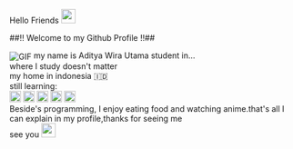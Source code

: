Hello Friends <img src="https://media.giphy.com/media/hvRJCLFzcasrR4ia7z/giphy.gif" width="25">

##!! Welcome to my Github Profile !!##

<img align="center" alt="GIF" src="https://media.giphy.com/media/dyjrpqaUVqCELGuQVr/giphy.gif" >
my name is Aditya Wira Utama student in... </br>where I study doesn't matter</br>
my home in indonesia 🇮🇩
</br>
still learning:</br>
<code><img height="20" src="https://cdn.jsdelivr.net/npm/simple-icons@3.9.0/icons/javascript.svg"></code>
<code><img height="20" src="https://cdn.jsdelivr.net/npm/simple-icons@3.9.0/icons/node-dot-js.svg"></code>
<code><img height="20" src="https://cdn.jsdelivr.net/npm/simple-icons@3.9.0/icons/python.svg"></code>
<code><img height="20" src="https://cdn.jsdelivr.net/npm/simple-icons@3.9.0/icons/go.svg"></code>
<code><img height="20" src="https://cdn.jsdelivr.net/npm/simple-icons@3.9.0/icons/php.svg"></code>

</br>
Beside's programming, I enjoy eating food and watching anime.that's all I can explain in my profile,thanks for seeing me
</br>
see you <img src="https://media.giphy.com/media/hvRJCLFzcasrR4ia7z/giphy.gif" width="25">
